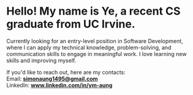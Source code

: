 # Hello! My name is Ye, a recent CS graduate from UC Irvine.

Currently looking for an entry-level position in Software Development, where I can apply my technical knowledge, problem-solving, and communication skills to engage in meaningful work. I love learning new skills and improving myself.

If you'd like to reach out, here are my contacts:  
Email:    **simonaung1495@gmail.com**  
LinkedIn: **www.linkedin.com/in/ym-aung**  
